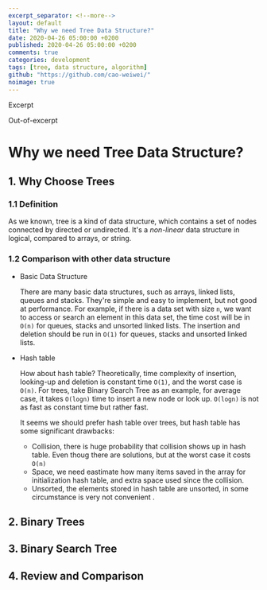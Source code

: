 ```yaml
---
excerpt_separator: <!--more-->
layout: default
title: "Why we need Tree Data Structure?"
date: 2020-04-26 05:00:00 +0200
published: 2020-04-26 05:00:00 +0200
comments: true
categories: development
tags: [tree, data structure, algorithm]
github: "https://github.com/cao-weiwei/"
noimage: true
---
```

Excerpt
<!--more-->
Out-of-excerpt

# Why we need Tree Data Structure?

## 1. Why Choose Trees

### 1.1 Definition

As we known, tree is a kind of data structure, which contains a set of nodes connected by directed or undirected.  It's a *non-linear* data structure in logical, compared to arrays, or string.

### 1.2 Comparison with other data structure

- Basic Data Structure

  There are many basic data structures, such as arrays, linked lists, queues and stacks. They're simple and easy to implement, but not good at performance. For example, if there is a data set with size `n`, we want to access or search an element in this data set, the time cost will be in `O(n)` for queues, stacks and unsorted linked lists.   The insertion and deletion should be run in `O(1)` for queues, stacks and unsorted linked lists.

- Hash table

  How about hash table? Theoretically,  time complexity of insertion, looking-up and deletion is constant time `O(1)`, and the worst case is `O(n)`. For trees, take Binary Search Tree as an example, for average case, it takes `O(logn)` time to insert a new node or look up. `O(logn)` is not as fast as constant time but rather fast.  

  It seems we should prefer hash table over trees, but hash table has some significant drawbacks:

  - Collision, there is huge probability that collision shows up in hash table. Even thoug there are solutions, but at the worst case it costs `O(n)`
  - Space, we need eastimate how many items saved in the array for initialization hash table, and extra space used since the collision.  
  - Unsorted, the elements stored in hash table are unsorted, in some circumstance is very not convenient .

## 2. Binary Trees



## 3. Binary Search Tree





## 4. Review and Comparison

